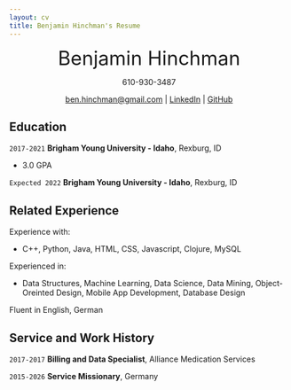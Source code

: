 ```yaml
---
layout: cv
title: Benjamin Hinchman's Resume
---
```

<center><span style= "font-size:2.5em;">Benjamin Hinchman
</span>

610-930-3487
<div id="webaddress">
<a href="ben.hinchman@gmail.com">ben.hinchman@gmail.com</a>
| <a href="https://www.linkedin.com/in/benjamin-hinchman-32542017a/">LinkedIn</a>
| <a href="https://github.com/Tujianis">GitHub</a>
</div>
</center>
<!-- https://www.monique.tech/the-art-of-markdown -->

## Education

`2017-2021`
__Brigham Young University - Idaho__, Rexburg, ID

- 3.0 GPA

`Expected 2022`
__Brigham Young University - Idaho__, Rexburg, ID

## Related Experience
Experience with: 
- C++, Python, Java, HTML, CSS, Javascript, Clojure, MySQL

Experienced in:
- Data Structures, Machine Learning, Data Science, Data Mining, Object-Oreinted Design, Mobile App Development, Database Design

Fluent in English, German

## Service and Work History

`2017-2017`
__Billing and Data Specialist__, Alliance Medication Services


`2015-2026`
__Service Missionary__, Germany



<!-- ### Footer

Last updated: May 2013 -->


